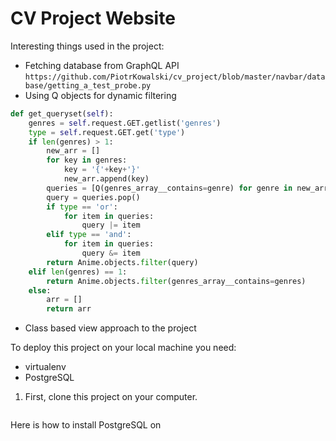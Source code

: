 # CV Project Website

Interesting things used in the project:

* Fetching database from GraphQL API `https://github.com/PiotrKowalski/cv_project/blob/master/navbar/database/getting_a_test_probe.py`
* Using Q objects for dynamic filtering 
```python
def get_queryset(self):
    genres = self.request.GET.getlist('genres')
    type = self.request.GET.get('type')
    if len(genres) > 1:
        new_arr = []
        for key in genres:
            key = '{'+key+'}'
            new_arr.append(key)
        queries = [Q(genres_array__contains=genre) for genre in new_arr]
        query = queries.pop()
        if type == 'or':
            for item in queries:
                query |= item
        elif type == 'and':
            for item in queries:
                query &= item
        return Anime.objects.filter(query)
    elif len(genres) == 1:
        return Anime.objects.filter(genres_array__contains=genres)
    else:
        arr = []
        return arr
```
* Class based view approach to the project


To deploy this project on your local machine you need:
* virtualenv
* PostgreSQL

1. First, clone this project on your computer.
 ```
 
 ```
 
 Here is how to install PostgreSQL on 
